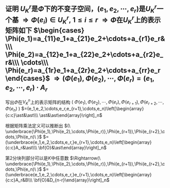 **证明**
$U^r_K$是$\Phi$下的不变子空间，$(e_1,e_2,\cdots,e_r)$是$U_K^r$一个基
$\Rightarrow\Phi(e_i)\in U_K^r,\ 1\le i\le r$
$\Rightarrow\Phi$在$U_K^r$上的表示矩阵如下
$\begin{cases}
\Phi(e_1)=a_{11}e_1+a_{21}e_2+\cdots+a_{r1}e_r&\\\
\Phi(e_2)=a_{12}e_1+a_{22}e_2+\cdots+a_{r2}e_r&\\\
\cdots\\\
\Phi(e_r)=a_{1r}e_1+a_{2r}e_2+\cdots+a_{rr}e_r
\end{cases}$
$\Rightarrow(\Phi(e_1),\Phi(e_2),\cdots,\Phi(e_r)=(e_1,e_2,\cdots,e_r)\cdot A_r$
---
写出$\Phi$在$V_K^n$上的表示矩阵的结构
$(\ \Phi(e_1),\Phi(e_2),\cdots,\Phi(e_r),\Phi(e_{r+1}),\Phi(e_{r+2},\cdots,\Phi(e_n)\ )$
$=(e_1,e_2,\cdots,e_r,e_{r+1},\cdots,e_n)\left[\begin{array}{c:c}\ast&\ast\\\
\ast&\ast\end{array}\right]_n$

根据矩阵乘法定义可以推断出
$(\ \underbrace{\Phi(e_1),\Phi(e_2),\cdots,\Phi(e_r)},\Phi(e_{r+1}),\Phi(e_{r+2},\cdots,\Phi(e_n)\ )$
$=(\underbrace{e_1,e_2,\cdots,e_r,}e_{r+1},\cdots,e_n)\left[\begin{array}{c:c}A_r&\ast\\\
\bf{O}&\ast\end{array}\right]_n$

第2分块列部分可以是$K$中任意数
$\Rightarrow(\ \underbrace{\Phi(e_1),\Phi(e_2),\cdots,\Phi(e_r)},\Phi(e_{r+1}),\Phi(e_{r+2},\cdots,\Phi(e_n)\ )$
$=(\underbrace{e_1,e_2,\cdots,e_r,}e_{r+1},\cdots,e_n)\left[\begin{array}{c:c}A_r&B\\\
\bf{O}&D_{n-r}\end{array}\right]_n$
